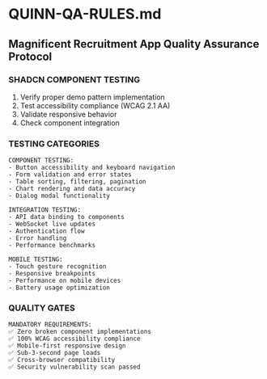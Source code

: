 # QUINN-QA-RULES.md
## Magnificent Recruitment App Quality Assurance Protocol

### SHADCN COMPONENT TESTING
1. Verify proper demo pattern implementation
2. Test accessibility compliance (WCAG 2.1 AA)
3. Validate responsive behavior
4. Check component integration

### TESTING CATEGORIES
```
COMPONENT TESTING:
- Button accessibility and keyboard navigation
- Form validation and error states
- Table sorting, filtering, pagination
- Chart rendering and data accuracy
- Dialog modal functionality

INTEGRATION TESTING:
- API data binding to components
- WebSocket live updates
- Authentication flow
- Error handling
- Performance benchmarks

MOBILE TESTING:
- Touch gesture recognition
- Responsive breakpoints
- Performance on mobile devices
- Battery usage optimization
```

### QUALITY GATES
```
MANDATORY REQUIREMENTS:
✅ Zero broken component implementations
✅ 100% WCAG accessibility compliance
✅ Mobile-first responsive design
✅ Sub-3-second page loads
✅ Cross-browser compatibility
✅ Security vulnerability scan passed
```